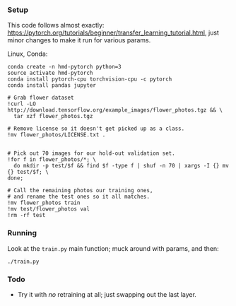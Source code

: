 ### Setup

This code follows almost exactly:
<https://pytorch.org/tutorials/beginner/transfer_learning_tutorial.html>, just
minor changes to make it run for various params.


Linux, Conda:

```
conda create -n hmd-pytorch python=3
source activate hmd-pytorch
conda install pytorch-cpu torchvision-cpu -c pytorch
conda install pandas jupyter
```

```
# Grab flower dataset
!curl -LO http://download.tensorflow.org/example_images/flower_photos.tgz && \
  tar xzf flower_photos.tgz

# Remove license so it doesn't get picked up as a class.
!mv flower_photos/LICENSE.txt .


# Pick out 70 images for our hold-out validation set.
!for f in flower_photos/*; \
  do mkdir -p test/$f && find $f -type f | shuf -n 70 | xargs -I {} mv {} test/$f; \
done;

# Call the remaining photos our training ones,
# and rename the test ones so it all matches.
!mv flower_photos train
!mv test/flower_photos val
!rm -rf test
```

### Running

Look at the `train.py` main function; muck around with params, and then:

```
./train.py
```


### Todo

- Try it with _no_ retraining at all; just swapping out the last layer.
